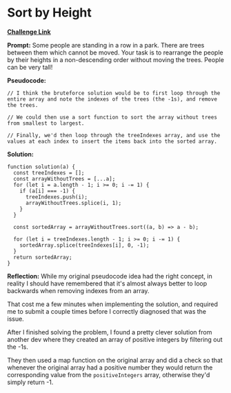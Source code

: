 # Sort by Height

[**Challenge Link**](https://app.codesignal.com/arcade/intro/level-3/D6qmdBL2NYz49XHwM)

**Prompt:** Some people are standing in a row in a park. There are trees between them which cannot be moved. Your task is to rearrange the people by their heights in a non-descending order without moving the trees. People can be very tall!

**Pseudocode:**

```
// I think the bruteforce solution would be to first loop through the entire array and note the indexes of the trees (the -1s), and remove the trees.

// We could then use a sort function to sort the array without trees from smallest to largest.

// Finally, we'd then loop through the treeIndexes array, and use the values at each index to insert the items back into the sorted array.

```

**Solution:**

```
function solution(a) {
  const treeIndexes = [];
  const arrayWithoutTrees = [...a];
  for (let i = a.length - 1; i >= 0; i -= 1) {
    if (a[i] === -1) {
      treeIndexes.push(i);
      arrayWithoutTrees.splice(i, 1);
    }
  }

  const sortedArray = arrayWithoutTrees.sort((a, b) => a - b);

  for (let i = treeIndexes.length - 1; i >= 0; i -= 1) {
    sortedArray.splice(treeIndexes[i], 0, -1);
  }
  return sortedArray;
}
```

**Reflection:** While my original pseudocode idea had the right concept, in reality I should have remembered that it's almost always better to loop backwards when removing indexes from an array.

That cost me a few minutes when implementing the solution, and required me to submit a couple times before I correctly diagnosed that was the issue.

After I finished solving the problem, I found a pretty clever solution from another dev where they created an array of positive integers by filtering out the -1s.

They then used a map function on the original array and did a check so that whenever the original array had a positive number they would return the corresponding value from the `positiveIntegers` array, otherwise they'd simply return -1.
